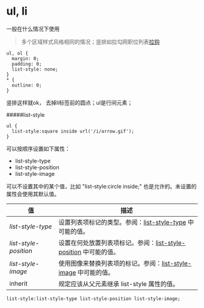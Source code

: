 # ul, li

一般在什么情况下使用

> 多个区域样式风格相同的情况；竖排如拉勾网职位列表[拉钩](https://www.lagou.com/jobs/list_web%E5%89%8D%E7%AB%AF?px=new&city=%E6%88%90%E9%83%BD#order)

```
ul, ol {
  margin: 0;
  padding: 0;
  list-style: none;
}
* {
  outline: 0;
}

```

竖排这样就ok， 去掉li标签前的圆点；ul是行间元素；

#####list-style

```
ul {
  list-style:square inside url('/i/arrow.gif');
}
```

可以按顺序设置如下属性：

- list-style-type
- list-style-position
- list-style-image

可以不设置其中的某个值，比如 "list-style:circle inside;" 也是允许的。未设置的属性会使用其默认值。

| 值                     | 描述                                       |
| --------------------- | ---------------------------------------- |
| *list-style-type*     | 设置列表项标记的类型。参阅：[list-style-type](http://www.w3school.com.cn/cssref/pr_list-style-type.asp) 中可能的值。 |
| *list-style-position* | 设置在何处放置列表项标记。参阅：[list-style-position](http://www.w3school.com.cn/cssref/pr_list-style-position.asp) 中可能的值。 |
| *list-style-image*    | 使用图像来替换列表项的标记。参阅：[list-style-image](http://www.w3school.com.cn/cssref/pr_list-style-image.asp) 中可能的值。 |
| inherit               | 规定应该从父元素继承 list-style 属性的值。              |

```
list-style:list-style-type list-style-position list-style-image;
```

